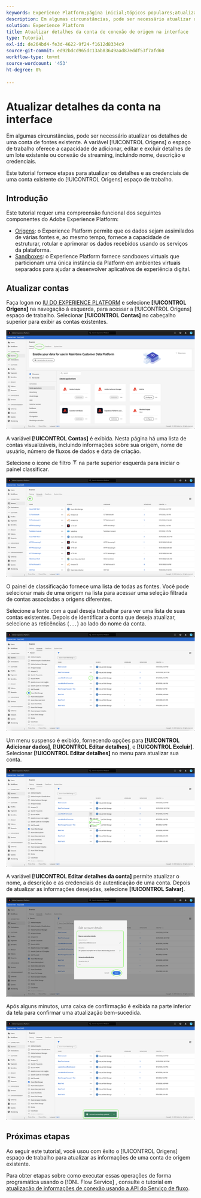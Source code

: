 ```yaml
---
keywords: Experience Platform;página inicial;tópicos populares;atualizar contas
description: Em algumas circunstâncias, pode ser necessário atualizar os detalhes de uma conta de fontes existente. O espaço de trabalho de Origens fornece a capacidade de adicionar, editar e excluir detalhes de uma conexão de lote ou transmissão existente, incluindo nome, descrição e credenciais.
solution: Experience Platform
title: Atualizar detalhes da conta de conexão de origem na interface
type: Tutorial
exl-id: de264bd4-fe3d-4622-9f24-f1612d8334c9
source-git-commit: ed92bdcd965dc13ab83649aad87eddf53f7afd60
workflow-type: tm+mt
source-wordcount: '453'
ht-degree: 0%

---
```


# Atualizar detalhes da conta na interface

Em algumas circunstâncias, pode ser necessário atualizar os detalhes de uma conta de fontes existente. A variável [!UICONTROL Origens] o espaço de trabalho oferece a capacidade de adicionar, editar e excluir detalhes de um lote existente ou conexão de streaming, incluindo nome, descrição e credenciais.

Este tutorial fornece etapas para atualizar os detalhes e as credenciais de uma conta existente do [!UICONTROL Origens] espaço de trabalho.

## Introdução

Este tutorial requer uma compreensão funcional dos seguintes componentes do Adobe Experience Platform:

- [Origens](../../home.md): o Experience Platform permite que os dados sejam assimilados de várias fontes e, ao mesmo tempo, fornece a capacidade de estruturar, rotular e aprimorar os dados recebidos usando os serviços da plataforma.
- [Sandboxes](../../../sandboxes/home.md): o Experience Platform fornece sandboxes virtuais que particionam uma única instância da Platform em ambientes virtuais separados para ajudar a desenvolver aplicativos de experiência digital.

## Atualizar contas

Faça logon no [IU DO EXPERIENCE PLATFORM](https://platform.adobe.com) e selecione **[!UICONTROL Origens]** na navegação à esquerda, para acessar a [!UICONTROL Origens] espaço de trabalho. Selecionar **[!UICONTROL Contas]** no cabeçalho superior para exibir as contas existentes.

![catálogo](../../images/tutorials/update/catalog.png)

A variável **[!UICONTROL Contas]** é exibida. Nesta página há uma lista de contas visualizáveis, incluindo informações sobre sua origem, nome de usuário, número de fluxos de dados e data de criação.

Selecione o ícone de filtro ![filtro](../../images/tutorials/update/filter.png) na parte superior esquerda para iniciar o painel classificar.

![accounts-list](../../images/tutorials/update/accounts-list.png)

O painel de classificação fornece uma lista de todas as fontes. Você pode selecionar mais de uma origem na lista para acessar uma seleção filtrada de contas associadas a origens diferentes.

Selecione a fonte com a qual deseja trabalhar para ver uma lista de suas contas existentes. Depois de identificar a conta que deseja atualizar, selecione as reticências (`...`) ao lado do nome da conta.

![accounts-sort](../../images/tutorials/update/accounts-sort.png)

Um menu suspenso é exibido, fornecendo opções para **[!UICONTROL Adicionar dados]**, **[!UICONTROL Editar detalhes]**, e **[!UICONTROL Excluir]**. Selecionar **[!UICONTROL Editar detalhes]** no menu para atualizar sua conta.

![atualizar](../../images/tutorials/update/update.png)

A variável **[!UICONTROL Editar detalhes da conta]** permite atualizar o nome, a descrição e as credenciais de autenticação de uma conta. Depois de atualizar as informações desejadas, selecione **[!UICONTROL Salvar]**.

![edit-account-details](../../images/tutorials/update/edit-account-details.png)

Após alguns minutos, uma caixa de confirmação é exibida na parte inferior da tela para confirmar uma atualização bem-sucedida.

![atualização confirmada](../../images/tutorials/update/update-confirmed.png)

## Próximas etapas

Ao seguir este tutorial, você usou com êxito o [!UICONTROL Origens] espaço de trabalho para atualizar as informações de uma conta de origem existente.

Para obter etapas sobre como executar essas operações de forma programática usando o [!DNL Flow Service] , consulte o tutorial em [atualização de informações de conexão usando a API do Serviço de fluxo](../../tutorials/api/update.md).
